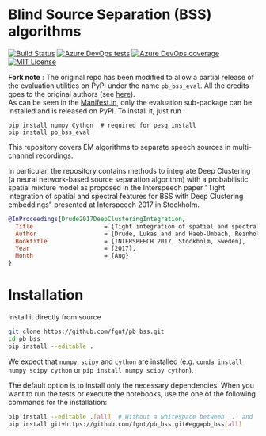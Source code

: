 # Blind Source Separation (BSS) algorithms

[![Build Status](https://dev.azure.com/fgnt/fgnt/_apis/build/status/fgnt.pb_bss?branchName=master)](https://dev.azure.com/fgnt/fgnt/_build/latest?definitionId=1&branchName=master)
[![Azure DevOps tests](https://img.shields.io/azure-devops/tests/fgnt/fgnt/1)](https://dev.azure.com/fgnt/fgnt/_build/latest?definitionId=1&branchName=master)
[![Azure DevOps coverage](https://img.shields.io/azure-devops/coverage/fgnt/fgnt/1)](https://dev.azure.com/fgnt/fgnt/_build/latest?definitionId=1&branchName=master)
[![MIT License](https://img.shields.io/badge/license-MIT-blue.svg)](https://raw.githubusercontent.com/fgnt/pb_bss/master/LICENSE)

__Fork note__ : The original repo has been modified to allow a partial 
release of the evaluation utilities on PyPI under the name 
`pb_bss_eval`. All the credits goes to the original authors 
(see [here](https://github.com/fgnt/pb_bss)).  
As can be seen in the [Manifest.in](./MANIFEST.in), only the 
evaluation sub-package can be installed and is released on PyPI.
To install it, just run :
```
pip install numpy Cython  # required for pesq install
pip install pb_bss_eval
```

This repository covers EM algorithms to separate speech sources in 
multi-channel recordings.  

In particular, the repository contains methods to integrate 
Deep Clustering (a neural network-based source separation algorithm) 
with a probabilistic spatial mixture model as proposed in the Interspeech paper "Tight integration of spatial and spectral features for BSS with Deep Clustering embeddings" presented at Interspeech 2017 in Stockholm.

```BibTex
@InProceedings{Drude2017DeepClusteringIntegration,
  Title                    = {Tight integration of spatial and spectral features for {BSS} with Deep Clustering embeddings},
  Author                   = {Drude, Lukas and and Haeb-Umbach, Reinhold},
  Booktitle                = {INTERSPEECH 2017, Stockholm, Sweden},
  Year                     = {2017},
  Month                    = {Aug}
}
```

# Installation
Install it directly from source
```bash
git clone https://github.com/fgnt/pb_bss.git
cd pb_bss
pip install --editable .
```
We expect that `numpy`, `scipy` and `cython` are installed (e.g. `conda install numpy scipy cython` or `pip install numpy scipy cython`).

The default option is to install only the necessary dependencies.
When you want to run the tests or execute the notebooks, use the one of the following commands for the installation:
```bash
pip install --editable .[all]  # Without a whitespace between `.` and `[all]`
pip install git+https://github.com/fgnt/pb_bss.git#egg=pb_bss[all]
```
